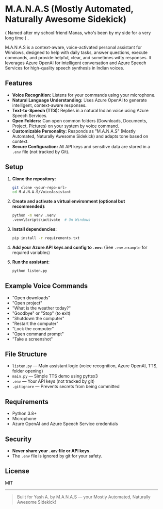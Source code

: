 # M.A.N.A.S (Mostly Automated, Naturally Awesome Sidekick)
( Named after my school friend Manas, who's been by my side for a very long time ) .


M.A.N.A.S is a context-aware, voice-activated personal assistant for Windows, designed to help with daily tasks, answer questions, execute commands, and provide helpful, clear, and sometimes witty responses. It leverages Azure OpenAI for intelligent conversation and Azure Speech Services for high-quality speech synthesis in Indian voices.

## Features

- **Voice Recognition:** Listens for your commands using your microphone.
- **Natural Language Understanding:** Uses Azure OpenAI to generate intelligent, context-aware responses.
- **Text-to-Speech (TTS):** Replies in a natural Indian voice using Azure Speech Services.
- **Open Folders:** Can open common folders (Downloads, Documents, Project, Pictures) on your system by voice command.
- **Customizable Personality:** Responds as "M.A.N.A.S" (Mostly Automated, Naturally Awesome Sidekick) and adapts tone based on context.
- **Secure Configuration:** All API keys and sensitive data are stored in a `.env` file (not tracked by Git).

## Setup

1. **Clone the repository:**
   ```sh
   git clone <your-repo-url>
   cd M.A.N.A.S/VoiceAssistant
   ```
2. **Create and activate a virtual environment (optional but recommended):**
   ```sh
   python -m venv .venv
   .venv\Scripts\activate  # On Windows
   ```
3. **Install dependencies:**
   ```sh
   pip install -r requirements.txt
   ```
4. **Add your Azure API keys and config to `.env`:**
   (See `.env.example` for required variables)

5. **Run the assistant:**
   ```sh
   python listen.py
   ```

## Example Voice Commands
- "Open downloads"
- "Open project"
- "What is the weather today?"
- "Goodbye" or "Stop" (to exit)
- "Shutdown the computer"
- "Restart the computer"
- "Lock the computer"
- "Open command prompt"
- "Take a screenshot"

## File Structure
- `listen.py` — Main assistant logic (voice recognition, Azure OpenAI, TTS, folder opening)
- `main.py` — Simple TTS demo using pyttsx3
- `.env` — Your API keys (not tracked by git)
- `.gitignore` — Prevents secrets from being committed

## Requirements
- Python 3.8+
- Microphone
- Azure OpenAI and Azure Speech Service credentials

## Security
- **Never share your `.env` file or API keys.**
- The `.env` file is ignored by git for your safety.

## License
MIT

---

> Built for Yash A. by M.A.N.A.S — your Mostly Automated, Naturally Awesome Sidekick!
